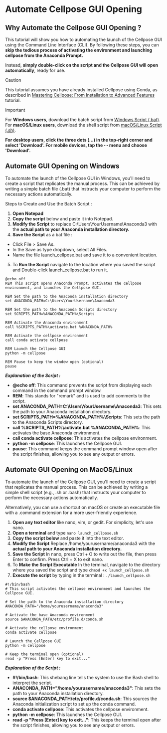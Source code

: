 # Automate Cellpose GUI Opening

## Why Automate the Cellpose GUI Opening ?

This tutorial will show you how to automating the launch of the Cellpose GUI using the Command Line Interface (CLI). By following these steps, you can **skip the tedious process of activating the environment and launching cellpose from the Anaconda Prompt.**

Instead, **simply double-click on the script and the Cellpose GUI will open automatically**, ready for use.

> [!CAUTION]
> This tutorial assumes you have already installed Cellpose using Conda, as described in [Mastering Cellpose: From Installation to Advanced Features](https://github.com/LSeu-Open/Lab-Libraries/blob/main/Tutorials/Image%20Analysis/Mastering_Cellpose.md) tutorial.

> [!IMPORTANT]
> For **Windows users**, download the batch script from [Windows Script (.bat)](https://github.com/LSeu-Open/Lab-Libraries/blob/main/Scripts/launch_cellpose.bat). For **macOS/Linux users**, download the shell script from [macOS/Linux Script (.sh)](https://github.com/LSeu-Open/Lab-Libraries/blob/main/Scripts/launch_cellpose.sh).
>
> **For desktop users, click the three dots (...) in the top-right corner and select 'Download'. For mobile devices, tap the ⋯ menu and choose 'Download'.**

## Automate GUI Opening on Windows

To automate the launch of the Cellpose GUI in Windows, you'll need to create a script that replicates the manual process. This can be achieved by writing a simple batch file (.bat) that instructs your computer to perform the necessary actions automatically.

Steps to Create and Use the Batch Script : 

1. **Open Notepad**
2. **Copy the script** below and paste it into Notepad.
3. **Modify the Script** to replace C:\Users\YourUsername\Anaconda3 with the **actual path to your Anaconda installation directory.**
4. **Save the Script** as a bat file :

- Click File > Save As.
- In the Save as type dropdown, select All Files.
- Name the file launch_cellpose.bat and save it to a convenient location.

5. To **Run the Script** navigate to the location where you saved the script and Double-click launch_cellpose.bat to run it.

```
@echo off
REM This script opens Anaconda Prompt, activates the cellpose environment, and launches the Cellpose GUI.

REM Set the path to the Anaconda installation directory
set ANACONDA_PATH=C:\Users\YourUsername\Anaconda3

REM Set the path to the Anaconda Scripts directory
set SCRIPTS_PATH=%ANACONDA_PATH%\Scripts

REM Activate the Anaconda environment
call %SCRIPTS_PATH%\activate.bat %ANACONDA_PATH%

REM Activate the cellpose environment
call conda activate cellpose

REM Launch the Cellpose GUI
python -m cellpose

REM Pause to keep the window open (optional)
pause
```

***Explanation of the Script :***

- **@echo off**: This command prevents the script from displaying each command in the command prompt window.
- **REM**: This stands for "remark" and is used to add comments to the script.
- **set ANACONDA_PATH=C:\Users\YourUsername\Anaconda3**: This sets the path to your Anaconda installation directory.
- **set SCRIPTS_PATH=%ANACONDA_PATH%\Scripts**: This sets the path to the Anaconda Scripts directory.
- **call %SCRIPTS_PATH%\activate.bat %ANACONDA_PATH%**: This activates the base Anaconda environment.
- **call conda activate cellpose**: This activates the cellpose environment.
- **python -m cellpose**: This launches the Cellpose GUI.
- **pause**: This command keeps the command prompt window open after the script finishes, allowing you to see any output or errors.

## Automate GUI Opening on MacOS/Linux

To automate the launch of the Cellpose GUI, you'll need to create a script that replicates the manual process. This can be achieved by writing a simple shell script (e.g., .sh or .bash) that instructs your computer to perform the necessary actions automatically.

Alternatively, you can use a shortcut on macOS or create an executable file with a .command extension for a more user-friendly experience.

1. **Open any text editor** like nano, vim, or gedit. For simplicity, let's use nano.
2. **Open a terminal** and type `nano launch_cellpose.sh`
3. **Copy the script below** and paste it into the text editor.
4. **Modify the Script** Replace /home/yourusername/anaconda3 with the **actual path to your Anaconda installation directory.**
5. **Save the Script** In nano, press Ctrl + O to write out the file, then press Enter to confirm. Press Ctrl + X to exit nano.
6. To **Make the Script Executable** In the terminal, navigate to the directory where you saved the script and type `chmod +x launch_cellpose.sh`
7. **Execute the script** by typing in the terminal :  `./launch_cellpose.sh`

```
#!/bin/bash
# This script activates the cellpose environment and launches the Cellpose GUI.

# Set the path to the Anaconda installation directory
ANACONDA_PATH="/home/yourusername/anaconda3"

# Activate the base Anaconda environment
source $ANACONDA_PATH/etc/profile.d/conda.sh

# Activate the cellpose environment
conda activate cellpose

# Launch the Cellpose GUI
python -m cellpose

# Keep the terminal open (optional)
read -p "Press [Enter] key to exit..."
```

***Explanation of the Script :***

- **#!/bin/bash**: This shebang line tells the system to use the Bash shell to interpret the script.
- **ANACONDA_PATH="/home/yourusername/anaconda3"**: This sets the path to your Anaconda installation directory.
- **source $ANACONDA_PATH/etc/profile.d/conda.sh**: This sources the Anaconda initialization script to set up the conda command.
- **conda activate cellpose**: This activates the cellpose environment.
- **python -m cellpose**: This launches the Cellpose GUI.
- **read -p "Press [Enter] key to exit..."**: This keeps the terminal open after the script finishes, allowing you to see any output or errors.
